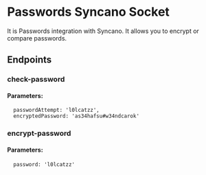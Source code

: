 # Passwords Syncano Socket

It is Passwords integration with Syncano. It allows you to encrypt or compare passwords.

## Endpoints

### check-password

#### Parameters:

      passwordAttempt: 'l0lcatzz',
      encryptedPassword: 'as34hafsu#w34ndcarok'


### encrypt-password

#### Parameters:

      password: 'l0lcatzz'

